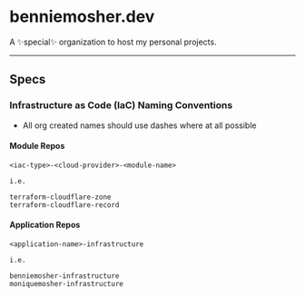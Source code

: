 # benniemosher.dev

A ✨special✨ organization to host my personal projects.

---

## Specs

### Infrastructure as Code (IaC) Naming Conventions

- All org created names should use dashes where at all possible

#### Module Repos

```
<iac-type>-<cloud-provider>-<module-name>

i.e.

terraform-cloudflare-zone
terraform-cloudflare-record
```

#### Application Repos

```
<application-name>-infrastructure

i.e.

benniemosher-infrastructure
moniquemosher-infrastructure
```
